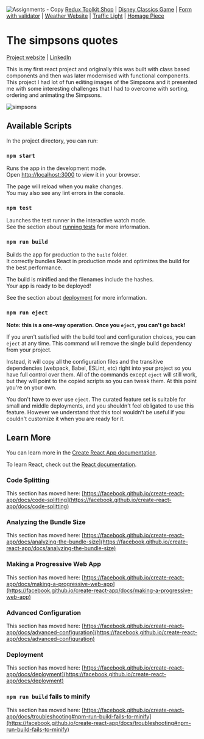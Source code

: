 ![Assignments - Copy](https://github.com/Sacha1995/simpsons/assets/169173663/9a0ae061-b945-4ed5-8e6a-99a82edb6d6e)
[Redux Toolkit Shop]( https://github.com/Sacha1995/redux-toolbox-shop) | [Disney Classics Game]( https://github.com/Sacha1995/disney) | [Form with validator](https://github.com/Sacha1995/form-validator) | [Weather Website]( https://github.com/Sacha1995/Weather-Website) | [Traffic Light]( https://github.com/Sacha1995/traffic-light) | [Homage Piece]( https://github.com/Sacha1995/thirdspacelearning)

# The simpsons quotes
[Project website](https://simpsonsquotesreact.netlify.app/) | [LinkedIn](https://www.linkedin.com/in/sachauijlen/)

This is my first react project and originally this was built with class based components and then was later modernised with functional components. This project I had lot of fun editing images of the Simpsons and it presented me with some interesting challenges that I had to overcome with sorting, ordering and animating the Simpsons.

![simpsons](https://github.com/Sacha1995/simpsons/assets/169173663/dc796f97-e7f6-4d46-a9ad-2e14fe3e45ce)

## Available Scripts


In the project directory, you can run:

### `npm start`

Runs the app in the development mode.\
Open [http://localhost:3000](http://localhost:3000) to view it in your browser.

The page will reload when you make changes.\
You may also see any lint errors in the console.

### `npm test`

Launches the test runner in the interactive watch mode.\
See the section about [running tests](https://facebook.github.io/create-react-app/docs/running-tests) for more information.

### `npm run build`

Builds the app for production to the `build` folder.\
It correctly bundles React in production mode and optimizes the build for the best performance.

The build is minified and the filenames include the hashes.\
Your app is ready to be deployed!

See the section about [deployment](https://facebook.github.io/create-react-app/docs/deployment) for more information.

### `npm run eject`

**Note: this is a one-way operation. Once you `eject`, you can't go back!**

If you aren't satisfied with the build tool and configuration choices, you can `eject` at any time. This command will remove the single build dependency from your project.

Instead, it will copy all the configuration files and the transitive dependencies (webpack, Babel, ESLint, etc) right into your project so you have full control over them. All of the commands except `eject` will still work, but they will point to the copied scripts so you can tweak them. At this point you're on your own.

You don't have to ever use `eject`. The curated feature set is suitable for small and middle deployments, and you shouldn't feel obligated to use this feature. However we understand that this tool wouldn't be useful if you couldn't customize it when you are ready for it.

## Learn More

You can learn more in the [Create React App documentation](https://facebook.github.io/create-react-app/docs/getting-started).

To learn React, check out the [React documentation](https://reactjs.org/).

### Code Splitting

This section has moved here: [https://facebook.github.io/create-react-app/docs/code-splitting](https://facebook.github.io/create-react-app/docs/code-splitting)

### Analyzing the Bundle Size

This section has moved here: [https://facebook.github.io/create-react-app/docs/analyzing-the-bundle-size](https://facebook.github.io/create-react-app/docs/analyzing-the-bundle-size)

### Making a Progressive Web App

This section has moved here: [https://facebook.github.io/create-react-app/docs/making-a-progressive-web-app](https://facebook.github.io/create-react-app/docs/making-a-progressive-web-app)

### Advanced Configuration

This section has moved here: [https://facebook.github.io/create-react-app/docs/advanced-configuration](https://facebook.github.io/create-react-app/docs/advanced-configuration)

### Deployment

This section has moved here: [https://facebook.github.io/create-react-app/docs/deployment](https://facebook.github.io/create-react-app/docs/deployment)

### `npm run build` fails to minify

This section has moved here: [https://facebook.github.io/create-react-app/docs/troubleshooting#npm-run-build-fails-to-minify](https://facebook.github.io/create-react-app/docs/troubleshooting#npm-run-build-fails-to-minify)
